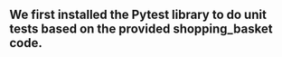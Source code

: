 ## We first installed the Pytest library to do unit tests based on the provided shopping_basket code.
